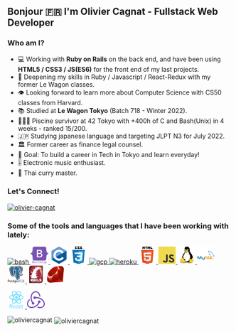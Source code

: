 <h2>Bonjour 🇫🇷 I'm Olivier Cagnat - Fullstack Web Developer</h2>
<h3>Who am I?</h3>

<ul>
  <li>💻 Working with <strong>Ruby on Rails</strong> on the back end, and have been using <strong>HTML5 / CSS3 / JS(ES6)</strong> for the front end of my last projects.</li>
  <li>🔎 Deepening my skills in Ruby / Javascript / React-Redux with my former Le Wagon classes.</li>
  <li>👁 Looking forward to learn more about Computer Science with CS50 classes from Harvard.</li>
  <li>📚 Studied at <strong>Le Wagon Tokyo</strong> (Batch 718 - Winter 2022).</li>
  <li>🏊🏻‍♂️ Piscine survivor at 42 Tokyo with +400h of C and Bash(Unix) in 4 weeks - ranked 15/200.</li>
  <li>🇯🇵 Studying japanese language and targeting JLPT N3 for July 2022.</li>
  <li>🏛 Former career as finance legal counsel.</li>
  <li>🥅 Goal: To build a career in Tech in Tokyo and learn everyday!</li>
  <li>🎚 Electronic music enthusiast.</li>
  <li>🍛 Thai curry master.</li>
</ul>

<h3 align="left">Let's Connect!</h3>
<p align="left">
<a href="https://www.linkedin.com/in/oliviercagnat/" target="blank"><img align="center" src="https://raw.githubusercontent.com/rahuldkjain/github-profile-readme-generator/master/src/images/icons/Social/linked-in-alt.svg" alt="olivier-cagnat" height="30" width="40" /></a>
</p>

<h3 align="left">Some of the tools and languages that I have been working with lately:</h3>
<p align="left"> <a href="https://www.gnu.org/software/bash/" target="_blank" rel="noreferrer"> <img src="https://www.vectorlogo.zone/logos/gnu_bash/gnu_bash-icon.svg" alt="bash" width="40" height="40"/> </a> <a href="https://getbootstrap.com" target="_blank" rel="noreferrer"> <img src="https://raw.githubusercontent.com/devicons/devicon/master/icons/bootstrap/bootstrap-plain-wordmark.svg" alt="bootstrap" width="40" height="40"/> </a> <a href="https://www.cprogramming.com/" target="_blank" rel="noreferrer"> <img src="https://raw.githubusercontent.com/devicons/devicon/master/icons/c/c-original.svg" alt="c" width="40" height="40"/> </a> <a href="https://www.w3schools.com/css/" target="_blank" rel="noreferrer"> <img src="https://raw.githubusercontent.com/devicons/devicon/master/icons/css3/css3-original-wordmark.svg" alt="css3" width="40" height="40"/> </a> <a href="https://cloud.google.com" target="_blank" rel="noreferrer"> <img src="https://www.vectorlogo.zone/logos/google_cloud/google_cloud-icon.svg" alt="gcp" width="40" height="40"/> </a> <a href="https://heroku.com" target="_blank" rel="noreferrer"> <img src="https://www.vectorlogo.zone/logos/heroku/heroku-icon.svg" alt="heroku" width="40" height="40"/> </a> <a href="https://www.w3.org/html/" target="_blank" rel="noreferrer"> <img src="https://raw.githubusercontent.com/devicons/devicon/master/icons/html5/html5-original-wordmark.svg" alt="html5" width="40" height="40"/> </a> <a href="https://developer.mozilla.org/en-US/docs/Web/JavaScript" target="_blank" rel="noreferrer"> <img src="https://raw.githubusercontent.com/devicons/devicon/master/icons/javascript/javascript-original.svg" alt="javascript" width="40" height="40"/> </a> <a href="https://www.linux.org/" target="_blank" rel="noreferrer"> <img src="https://raw.githubusercontent.com/devicons/devicon/master/icons/linux/linux-original.svg" alt="linux" width="40" height="40"/> </a> <a href="https://www.mysql.com/" target="_blank" rel="noreferrer"> <img src="https://raw.githubusercontent.com/devicons/devicon/master/icons/mysql/mysql-original-wordmark.svg" alt="mysql" width="40" height="40"/> </a> <a href="https://www.postgresql.org" target="_blank" rel="noreferrer"> <img src="https://raw.githubusercontent.com/devicons/devicon/master/icons/postgresql/postgresql-original-wordmark.svg" alt="postgresql" width="40" height="40"/> </a> <a href="https://rubyonrails.org" target="_blank" rel="noreferrer"> <img src="https://raw.githubusercontent.com/devicons/devicon/master/icons/rails/rails-original-wordmark.svg" alt="rails" width="40" height="40"/> </a> <a href="https://www.ruby-lang.org/en/" target="_blank" rel="noreferrer"> <img src="https://raw.githubusercontent.com/devicons/devicon/master/icons/ruby/ruby-original.svg" alt="ruby" width="40" height="40"/> </a> </p>
<p align="left"> <a href="https://reactjs.org/" target="_blank" rel="noreferrer"> <img src="https://raw.githubusercontent.com/devicons/devicon/master/icons/react/react-original-wordmark.svg" alt="react" width="40" height="40"/> </a> <a href="https://redux.js.org" target="_blank" rel="noreferrer"> <img src="https://raw.githubusercontent.com/devicons/devicon/master/icons/redux/redux-original.svg" alt="redux" width="40" height="40"/> </a> </p>

<p><img align="left" src="https://github-readme-stats.vercel.app/api/top-langs?username=oliviercagnat&show_icons=true&locale=en&layout=compact" alt="oliviercagnat" /></p>

<p>&nbsp;<img align="center" src="https://github-readme-stats.vercel.app/api?username=oliviercagnat&show_icons=true&locale=en" alt="oliviercagnat" /></p>

